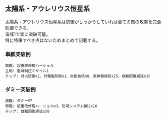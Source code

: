 ## 太陽系・アウレリウス恒星系

太陽系・アウレリウス恒星系は防御がしっかりしていれば全ての敵の攻撃を完全防御できる。  
宙域1で楽に突破可能。  
特に特筆すべき点はないためまとめて記載する。  

### 単艦突破例

```
旗艦: 超重改修艦ハーシェル
主砲: 宙域制圧ミサイル1
チップ: 対火防御x1、対電磁防御x1、自動装填x8、実弾錬成術x25、自動回復遅延x15
```

### ダミー突破例

```
旗艦: ダミーSF
僚艦: 超重改修艦ハーシェルx3、防衛システムBB2x18
チップ: 自動回復遅延x50
```
